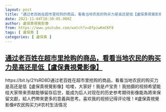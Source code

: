 ```yaml
---
layout: post
title: "通过老百姓在超市里抢购的商品，看看当地农民的购买力是高还是低【盧保貴視覺影像】"
date: 2021-11-04T10:30:05.000Z
author: 盧保貴視覺影像
from: https://www.youtube.com/watch?v=DfpiwKmCKF8
tags: [ 盧保貴 ]
categories: [ 盧保貴 ]
---
```

<!--1636021805000-->
[通过老百姓在超市里抢购的商品，看看当地农民的购买力是高还是低【盧保貴視覺影像】](https://www.youtube.com/watch?v=DfpiwKmCKF8)
------

<div>
https://bit.ly/2YsRD8D通过老百姓在超市里抢购的商品，看看当地农民的购买力是高还是低【盧保貴視覺影像】哈喽，大家好！我是卢宝贵！我拍摄的视频希望能给大家带来贡献能够留存后世，能成为后人对现在的历史参考期待影像能為將來保留文獻，給人們帶來更多的意義與思考。喜欢我的视频记得评论哦！#盧保貴視覺影像#农民购买力#农村生活情况
</div>
